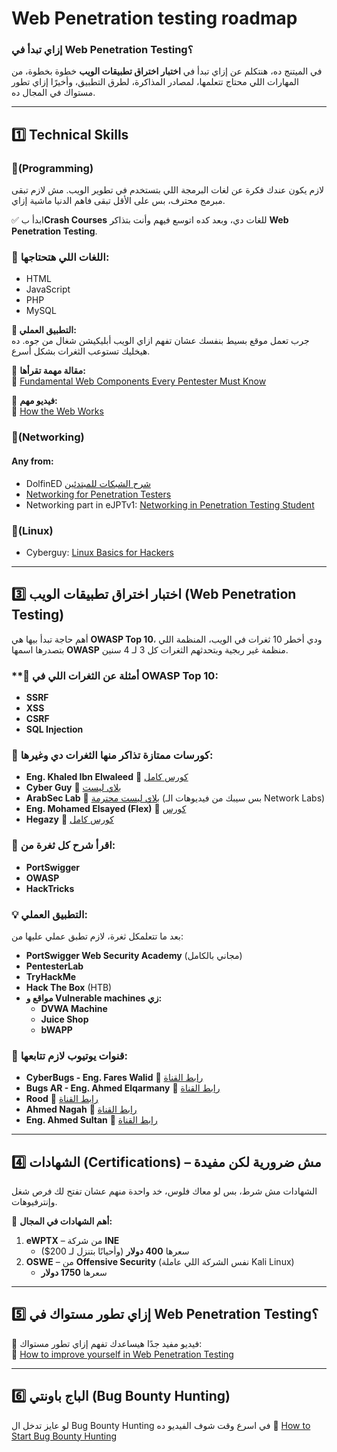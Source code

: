 # Web Penetration testing roadmap


### **إزاي تبدأ في Web Penetration Testing؟**

في الميتنج ده، هنتكلم عن إزاي تبدأ في **اختبار اختراق تطبيقات الويب** خطوة بخطوة، من المهارات اللي محتاج تتعلمها، لمصادر المذاكرة، لطرق التطبيق، وأخيرًا إزاي تطور مستواك في المجال ده.

---

## 1️⃣ Technical Skills

### 🔹(Programming)

 لازم يكون عندك فكرة عن لغات البرمجة اللي بتستخدم في تطوير الويب. مش لازم تبقى مبرمج محترف، بس على الأقل تبقى فاهم الدنيا ماشية إزاي.

✅ ابدأ ب**Crash Courses** للغات دي، وبعد كده اتوسع فيهم وأنت بتذاكر **Web Penetration Testing**.

### **📌 اللغات اللي هتحتاجها:**

- HTML
- JavaScript
- PHP
- MySQL

**🎯 التطبيق العملي:**  
جرب تعمل موقع بسيط بنفسك عشان تفهم ازاي الويب أبليكيشن شغال من جوه. ده هيخليك تستوعب الثغرات بشكل أسرع.

📝 **مقالة مهمة تقرأها:**  
🔗 [Fundamental Web Components Every Pentester Must Know](https://deepstrike.io/blog/fundamental-web-components-every-pentesters-must-know)

🎥 **فيديو مهم:**  
🔗 [How the Web Works](https://www.youtube.com/live/b0WdjJf9iPA)



### 🔹(Networking)

#### Any from:  
- DolfinED [شرح الشبكات للمبتدئين](https://youtu.be/-7A4_v6Uhuk)
-  [Networking for Penetration Testers](https://youtube.com/playlist?list=PLDRMxi70CdSCIrioW1sr-wpKKGa4yctqr)
-  Networking part in eJPTv1: [Networking in Penetration Testing Student](https://netriders.academy/all-courses/penetration-testing-student/)

### 🔹(Linux)

- Cyberguy:  [Linux Basics for Hackers](https://youtube.com/playlist?list=PLDRMxi70CdSD48OPJbsDZRt4l0GvWJ2iG)


---

## **3️⃣ اختبار اختراق تطبيقات الويب (Web Penetration Testing)**

أهم حاجة تبدأ بيها هي **OWASP Top 10**، ودي أخطر 10 ثغرات في الويب، المنظمة اللي بتصدرها اسمها **OWASP** منظمة غير ربجية وبتحدثهم الثغرات كل 3 لـ 4 سنين.

### **📌 أمثلة عن الثغرات اللي في OWASP Top 10:

- **SSRF** 
- **XSS** 
- **CSRF** 
- **SQL Injection** 

### 🎥 كورسات ممتازة تذاكر منها الثغرات دي وغيرها:

- **Eng. Khaled Ibn Elwaleed** 🔗 [كورس كامل](https://youtube.com/playlist?list=PLBbacta63jciTygwsow0qBxzqBS8WhEHB)
- **Cyber Guy** 🔗 [بلاي ليست](https://youtube.com/playlist?list=PLDRMxi70CdSBHODkNy87kqqGUSnl0ASxg)
- **ArabSec Lab** 🔗 [بلاي ليست محترمة](https://youtube.com/playlist?list=PLTSGZiCtCBfMMLkmaN7tGEhbc0QbOEtEA) (بس سيبك من فيديوهات الـ Network Labs)
- **Eng. Mohamed Elsayed (Flex)** 🔗 [كورس](https://youtube.com/playlist?list=PLsB1gqjeUAh_99a9LbVbxg-nBV79o0kW3)
- **Hegazy** 🔗 [كورس كامل](https://youtube.com/playlist?list=PLv7cogHXoVhXvHPzIl1dWtBiYUAL8baHj)

### 📌 اقرأ شرح كل ثغرة من:

- **PortSwigger**
- **OWASP**
- **HackTricks**

### 💡 التطبيق العملي:

بعد ما تتعلمكل ثغرة، لازم تطبق عملي عليها من:

- **PortSwigger Web Security Academy** (مجاني بالكامل)
- **PentesterLab**
- **TryHackMe**
- **Hack The Box** (HTB)
- **مواقع و  Vulnerable machines زي:**
    - **DVWA Machine**
    - **Juice Shop**
    - **bWAPP**

### 🎥 قنوات يوتيوب لازم تتابعها:

- **CyberBugs - Eng. Fares Walid** 🔗 [رابط القناة](https://youtube.com/@cyberbugz)
- **Bugs AR - Eng. Ahmed Elqarmany** 🔗 [رابط القناة](https://youtube.com/@bugsar)
- **Rood** 🔗 [رابط القناة](https://youtube.com/@0xrood)
- **Ahmed Nagah** 🔗 [رابط القناة](https://youtube.com/@livebughunting)
- **Eng. Ahmed Sultan** 🔗 [رابط القناة](https://www.youtube.com/@0x4148)

---

## **4️⃣ الشهادات (Certifications) – مش ضرورية لكن مفيدة**

الشهادات مش شرط، بس لو معاك فلوس، خد واحدة منهم عشان تفتح لك فرص شغل وإنترفيوهات.

📌 **أهم الشهادات في المجال:**

1. **eWPTX** – من شركة **INE**
    - سعرها **400 دولار** (وأحيانًا بتنزل لـ 200$)
2. **OSWE** – من **Offensive Security** (نفس الشركة اللي عاملة Kali Linux)
    - سعرها **1750 دولار**

---

## **5️⃣ إزاي تطور مستواك في Web Penetration Testing؟**

📌 فيديو مفيد جدًا هيساعدك تفهم إزاي تطور مستواك:  
🔗 [How to improve yourself in Web Penetration Testing](https://youtu.be/laJFlSn9ku8)

---

## **6️⃣ الباج باونتي (Bug Bounty Hunting)**

لو عايز تدخل ال Bug Bounty Hunting في اسرع وقت شوف الفيديو ده
🔗 [How to Start Bug Bounty Hunting](https://youtu.be/dIu3KkKNvEw)


